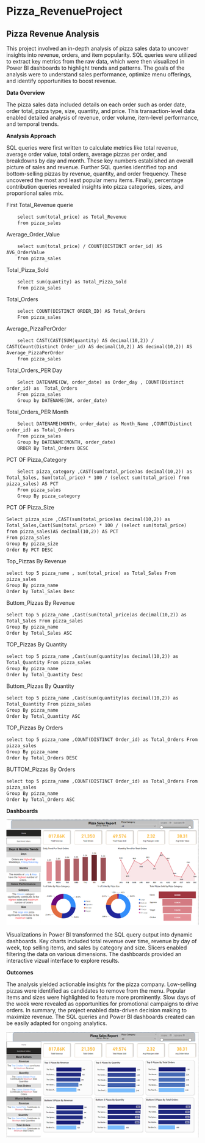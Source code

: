 # Pizza_RevenueProject

## Pizza Revenue Analysis
This project involved an in-depth analysis of pizza sales data to uncover insights into revenue, orders, and item popularity. SQL queries were utilized to extract key metrics from the raw data, which were then visualized in Power BI dashboards to highlight trends and patterns. The goals of the analysis were to understand sales performance, optimize menu offerings, and identify opportunities to boost revenue.

**Data Overview**

The pizza sales data included details on each order such as order date, order total, pizza type, size, quantity, and price. This transaction-level data enabled detailed analysis of revenue, order volume, item-level performance, and temporal trends.

**Analysis Approach**

SQL queries were first written to calculate metrics like total revenue, average order value, total orders, average pizzas per order, and breakdowns by day and month. These key numbers established an overall picture of sales and revenue. Further SQL queries identified top and bottom-selling pizzas by revenue, quantity, and order frequency. These uncovered the most and least popular menu items. Finally, percentage contribution queries revealed insights into pizza categories, sizes, and proportional sales mix.

First Total_Revenue querie 
```
    select sum(total_price) as Total_Revenue
    from pizza_sales
```
    
Average_Order_Value 
``` 
    select sum(total_price) / COUNT(DISTINCT order_id) AS AVG_OrderValue
    from pizza_sales
```

Total_Pizza_Sold
```
    select sum(quantity) as Total_Pizza_Sold
    from pizza_sales
```
  
Total_Orders
```
    select COUNT(DISTINCT ORDER_ID) AS Total_Orders
    From pizza_sales
```
  
Average_PizzaPerOrder
```
    select CAST(CAST(SUM(quantity) AS decimal(10,2)) / CAST(Count(Distinct Order_id) AS decimal(10,2)) AS decimal(10,2)) AS Average_PizzaPerOrder 
    from pizza_sales
```
  
Total_Orders_PER Day
```
    Select DATENAME(DW, order_date) as Order_day , COUNT(Distinct order_id) as  Total_Orders
    From pizza_sales
    Group by DATENAME(DW, order_date)
```

Total_Orders_PER Month
```
    Select DATENAME(MONTH, order_date) as Month_Name ,COUNT(Distinct order_id) as Total_Orders
    From pizza_sales
    Group by DATENAME(MONTH, order_date)
    ORDER By Total_Orders DESC
```

PCT OF Pizza_Category
```
    Select pizza_category ,CAST(sum(total_price)as decimal(10,2)) as Total_Sales, Sum(total_price) * 100 / (select sum(total_price) from pizza_sales) AS PCT
    From pizza_sales
    Group By pizza_category
```

PCT OF Pizza_Size
```
Select pizza_size ,CAST(sum(total_price)as decimal(10,2)) as Total_Sales,Cast(Sum(total_price) * 100 / (select sum(total_price) from pizza_sales)AS decimal(10,2)) AS PCT
From pizza_sales
Group By pizza_size
Order By PCT DESC
```

Top_Pizzas By Revenue 
```
select top 5 pizza_name , sum(total_price) as Total_Sales From pizza_sales
Group By pizza_name
Order by Total_Sales Desc
```

Buttom_Pizzas By Revenue 
```
select top 5 pizza_name ,Cast(sum(total_price)as decimal(10,2)) as Total_Sales From pizza_sales
Group By pizza_name
Order by Total_Sales ASC
```

TOP_Pizzas By Quantity
```
select top 5 pizza_name ,Cast(sum(quantity)as decimal(10,2)) as Total_Quantity From pizza_sales
Group By pizza_name
Order by Total_Quantity Desc
```

Buttom_Pizzas By Quantity
```
select top 5 pizza_name ,Cast(sum(quantity)as decimal(10,2)) as Total_Quantity From pizza_sales
Group By pizza_name
Order by Total_Quantity ASC
```

TOP_Pizzas By Orders
```
select top 5 pizza_name ,COUNT(DISTINCT Order_id) as Total_Orders From pizza_sales
Group By pizza_name
Order by Total_Orders DESC
```

BUTTOM_Pizzas By Orders
```
select top 5 pizza_name ,COUNT(DISTINCT Order_id) as Total_Orders From pizza_sales
Group By pizza_name
Order by Total_Orders ASC
```


**Dashboards**

![alt text](https://github.com/Mohammedelmargane/Pizza_RevenueProject/blob/785f840eee1f34d78cbd6a44e885efc8a6dc696b/Images/Screenshot%202023-09-30%20195100.png)

Visualizations in Power BI transformed the SQL query output into dynamic dashboards. Key charts included total revenue over time, revenue by day of week, top selling items, and sales by category and size. Slicers enabled filtering the data on various dimensions. The dashboards provided an interactive vizual interface to explore results.

**Outcomes**

The analysis yielded actionable insights for the pizza company. Low-selling pizzas were identified as candidates to remove from the menu. Popular items and sizes were highlighted to feature more prominently. Slow days of the week were revealed as opportunities for promotional campaigns to drive orders. In summary, the project enabled data-driven decision making to maximize revenue. The SQL queries and Power BI dashboards created can be easily adapted for ongoing analytics.

![](https://github.com/Mohammedelmargane/Pizza_RevenueProject/blob/785f840eee1f34d78cbd6a44e885efc8a6dc696b/Images/Screenshot%202023-09-30%20195633.png)


